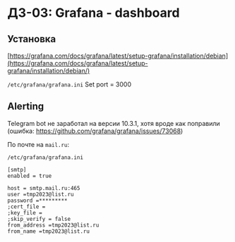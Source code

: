 # ДЗ-03: Grafana - dashboard

## Установка

[https://grafana.com/docs/grafana/latest/setup-grafana/installation/debian](https://grafana.com/docs/grafana/latest/setup-grafana/installation/debian/)

`/etc/grafana/grafana.ini`
Set port = 3000

## Alerting

Telegram bot не заработал на версии 10.3.1, хотя вроде как поправили (ошибка: https://github.com/grafana/grafana/issues/73068)

По почте на `mail.ru`:

`/etc/grafana/grafana.ini`

```
[smtp]
enabled = true

host = smtp.mail.ru:465
user =tmp2023@list.ru
password =*********
;cert_file =
;key_file =
;skip_verify = false
from_address =tmp2023@list.ru
from_name =tmp2023@list.ru
```
